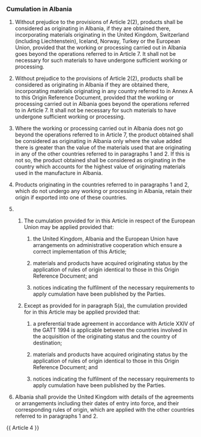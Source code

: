 ### Cumulation in Albania

1. Without prejudice to the provisions of Article 2(2), products shall be considered as originating in Albania, if they are obtained there, incorporating materials originating in the United Kingdom, Switzerland (including Liechtenstein), Iceland, Norway, Turkey or the European Union, provided that the working or processing carried out in Albania goes beyond the operations referred to in Article 7. It shall not be necessary for such materials to have undergone sufficient working or processing.

2. Without prejudice to the provisions of Article 2(2), products shall be considered as originating in Albania if they are obtained there, incorporating materials originating in any country referred to in Annex A to this Origin Reference Document, provided that the working or processing carried out in Albania goes beyond the operations referred to in Article 7. It shall not be necessary for such materials to have undergone sufficient working or processing.

3. Where the working or processing carried out in Albania does not go beyond the operations referred to in Article 7, the product obtained shall be considered as originating in Albania only where the value added there is greater than the value of the materials used that are originating in any of the other countries referred to in paragraphs 1 and 2. If this is not so, the product obtained shall be considered as originating in the country which accounts for the highest value of originating materials used in the manufacture in Albania.

4. Products originating in the countries referred to in paragraphs 1 and 2, which do not undergo any working or processing in Albania, retain their origin if exported into one of these countries.

5. 
   1. The cumulation provided for in this Article in respect of the European Union may be applied provided that:

      1. the United Kingdom, Albania and the European Union have arrangements on administrative cooperation which ensure a correct implementation of this Article;

      2. materials and products have acquired originating status by the application of rules of origin identical to those in this Origin Reference Document; and


      3. notices indicating the fulfilment of the necessary requirements to apply cumulation have been published by the Parties.

   2. Except as provided for in paragraph 5(a), the cumulation provided for in this Article may be applied provided that:

      1. a preferential trade agreement in accordance with Article XXIV of the GATT 1994 is applicable between the countries involved in the acquisition of the originating status and the country of destination;

      2. materials and products have acquired originating status by the application of rules of origin identical to those in this Origin Reference Document; and

      3. notices indicating the fulfilment of the necessary requirements to apply cumulation have been published by the Parties.

6. Albania shall provide the United Kingdom with details of the agreements or arrangements including their dates of entry into force, and their corresponding rules of origin, which are applied with the other countries referred to in paragraphs 1 and 2.

{{ Article 4 }}